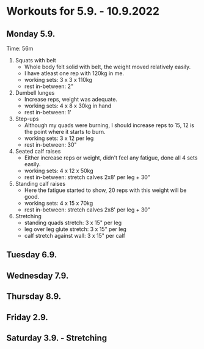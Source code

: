 # Workouts for 5.9. - 10.9.2022

## Monday 5.9.

Time: 56m

1. Squats with belt
   - Whole body felt solid with belt, the weight moved relatively easily.
   - I have atleast one rep with 120kg in me.
   - working sets: 3 x 3 x 110kg
   - rest in-between: 2"
2. Dumbell lunges
   - Increase reps, weight was adequate.
   - working sets: 4 x 8 x 30kg in hand
   - rest in-between: 1'
3. Step-ups
   - Although my quads were burning, I should increase reps to 15, 12 is the point where it starts to burn.
   - working sets: 3 x 12 per leg
   - rest in-between: 30"
4. Seated calf raises
   - Either increase reps or weight, didn't feel any fatigue, done all 4 sets easily.
   - working sets: 4 x 12 x 50kg
   - rest in-between: stretch calves 2x8' per leg + 30"
5. Standing calf raises
   - Here the fatigue started to show, 20 reps with this weight will be good.
   - working sets: 4 x 15 x 70kg
   - rest in-between: stretch calves 2x8' per leg + 30"
6. Stretching
   - standing quads stretch: 3 x 15" per leg
   - leg over leg glute stretch: 3 x 15" per leg
   - calf stretch against wall: 3 x 15" per calf

## Tuesday 6.9.

## Wednesday 7.9.

## Thursday 8.9.

## Friday 2.9.

## Saturday 3.9. - Stretching

